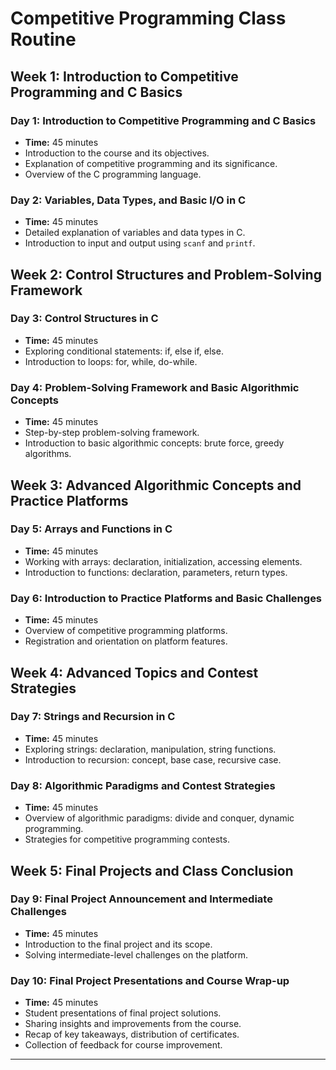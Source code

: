 # Competitive Programming Class Routine

## Week 1: Introduction to Competitive Programming and C Basics

### Day 1: Introduction to Competitive Programming and C Basics
- **Time:** 45 minutes
- Introduction to the course and its objectives.
- Explanation of competitive programming and its significance.
- Overview of the C programming language.

### Day 2: Variables, Data Types, and Basic I/O in C
- **Time:** 45 minutes
- Detailed explanation of variables and data types in C.
- Introduction to input and output using `scanf` and `printf`.

## Week 2: Control Structures and Problem-Solving Framework

### Day 3: Control Structures in C
- **Time:** 45 minutes
- Exploring conditional statements: if, else if, else.
- Introduction to loops: for, while, do-while.

### Day 4: Problem-Solving Framework and Basic Algorithmic Concepts
- **Time:** 45 minutes
- Step-by-step problem-solving framework.
- Introduction to basic algorithmic concepts: brute force, greedy algorithms.

## Week 3: Advanced Algorithmic Concepts and Practice Platforms

### Day 5: Arrays and Functions in C
- **Time:** 45 minutes
- Working with arrays: declaration, initialization, accessing elements.
- Introduction to functions: declaration, parameters, return types.

### Day 6: Introduction to Practice Platforms and Basic Challenges
- **Time:** 45 minutes
- Overview of competitive programming platforms.
- Registration and orientation on platform features.

## Week 4: Advanced Topics and Contest Strategies

### Day 7: Strings and Recursion in C
- **Time:** 45 minutes
- Exploring strings: declaration, manipulation, string functions.
- Introduction to recursion: concept, base case, recursive case.

### Day 8: Algorithmic Paradigms and Contest Strategies
- **Time:** 45 minutes
- Overview of algorithmic paradigms: divide and conquer, dynamic programming.
- Strategies for competitive programming contests.

## Week 5: Final Projects and Class Conclusion

### Day 9: Final Project Announcement and Intermediate Challenges
- **Time:** 45 minutes
- Introduction to the final project and its scope.
- Solving intermediate-level challenges on the platform.

### Day 10: Final Project Presentations and Course Wrap-up
- **Time:** 45 minutes
- Student presentations of final project solutions.
- Sharing insights and improvements from the course.
- Recap of key takeaways, distribution of certificates.
- Collection of feedback for course improvement.

---